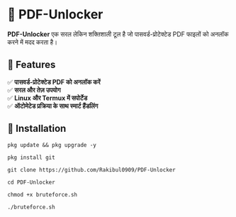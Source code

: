 # 📜 PDF-Unlocker  

**PDF-Unlocker** एक सरल लेकिन शक्तिशाली टूल है जो पासवर्ड-प्रोटेक्टेड PDF फाइलों को अनलॉक करने में मदद करता है।  

## 🚀 Features  
✅ **पासवर्ड-प्रोटेक्टेड PDF को अनलॉक करें**  
✅ **सरल और तेज़ उपयोग**  
✅ **Linux और Termux में सपोर्टेड**  
✅ **ऑटोमेटेड प्रक्रिया के साथ स्मार्ट हैंडलिंग**  

## 🔧 Installation  

`pkg update && pkg upgrade -y`

`pkg install git`

`git clone https://github.com/Rakibul0909/PDF-Unlocker`

`cd PDF-Unlocker`

`chmod +x bruteforce.sh`

`./bruteforce.sh`